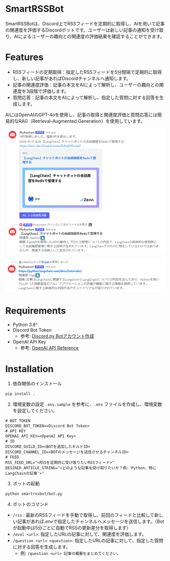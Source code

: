 # SmartRSSBot
SmartRSSBotは、Discord上でRSSフィードを定期的に取得し、AIを用いて記事の関連度を評価するDiscordボットです。ユーザーは新しい記事の通知を受け取り、AIによるユーザーの趣向との関連度の評価結果を確認することができます。

# Features
- RSSフィードの定期取得：指定したRSSフィードを5分間隔で定期的に取得し、新しい記事があればDiscordチャンネルへ通知します。
- 記事の関連度評価：記事の本文をAIによって解析し、ユーザーの趣向との関連度を3段階で評価します。
- 質問応答：記事の本文をAIによって解析し、指定した質問に対する回答を生成します。

AIにはOpenAIのGPT-4oを使用し、記事の取得と関連度評価と質問応答には簡易的なRAG（Retrieval-Augmented Generation）を使用しています。

![ai_retrieve](images/ai_retrieve.png)

![ai_eval](images/ai_eval.png)

# Requirements

- Python 3.8^
- Discord Bot Token
  - 参考: [Discord.py Botアカウント作成](https://discordpy.readthedocs.io/ja/latest/discord.html)
- OpenAI API Key
    - 参考: [OpenAI API Reference](https://platform.openai.com/docs/api-reference/introduction)

# Installation

1. 依存関係のインストール
```bash
pip install .
```

2. 環境変数の設定
`.env.sample` を参考に、`.env` ファイルを作成し、環境変数を設定してください。
```
# BOT TOKEN
DISCORD_BOT_TOKEN=<Discord Bot Token>
# API KEY
OPENAI_API_KEY=<OpenAI API Key>
# ID
DISCORD_GUILD_ID=<BOTを追加したギルドID>
DISCORD_CHANNEL_ID=<BOTのメッセージを送信させるチャンネルID>
# FEED
RSS_FEED_URL="<RSSを定期的に受け取りたいRSSフィード>"
DESIRED_ARTICLE_STRING="<どのような記事を受け取りたいか？例:'Python、特にLangChainの記事'>"
```

3. ボットの起動
```bash
python smartrssbot/bot.py
```

4. ボットのコマンド
- `/rss` : 最新のRSSフィードを手動で取得し、前回のフィードと比較して新しい記事があれば.envで指定したチャンネルへメッセージを送信します。（Botが起動中は5分ごとに自動でRSSの更新差分を取得します）
- `/eval <url>`: 指定したURLの記事に対して、関連度を評価します。
- `/question <url> <question>`: 指定したURLの記事に対して、指定した質問に対する回答を生成します。
  - 例: `/question <url> 記事の概要をまとめてください。`
